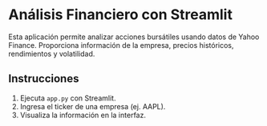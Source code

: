 # Análisis Financiero con Streamlit

Esta aplicación permite analizar acciones bursátiles usando datos de Yahoo Finance. Proporciona información de la empresa, precios históricos, rendimientos y volatilidad.

## Instrucciones
1. Ejecuta `app.py` con Streamlit.
2. Ingresa el ticker de una empresa (ej. AAPL).
3. Visualiza la información en la interfaz.
